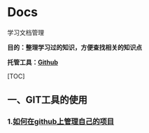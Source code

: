 # Docs
学习文档管理

**目的：整理学习过的知识，方便查找相关的知识点**

**托管工具：[Github](https://github.com)**

[TOC]

## 一、GIT工具的使用

### 1.[如何在github上管理自己的项目](git.md)